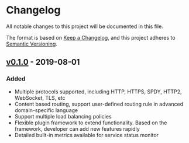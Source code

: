 <!--
This changelog should always be read on `master` branch. Its contents on other branches
does not necessarily reflect the changes.
-->

# Changelog

All notable changes to this project will be documented in this file.

The format is based on [Keep a Changelog](https://keepachangelog.com/en/1.0.0/),
and this project adheres to [Semantic Versioning](https://semver.org/spec/v2.0.0.html).

## [v0.1.0] - 2019-08-01

### Added
- Multiple protocols supported, including HTTP, HTTPS, SPDY, HTTP2, WebSocket, TLS, etc
- Content based routing, support user-defined routing rule in advanced domain-specific language
- Support multiple load balancing policies
- Flexible plugin framework to extend functionality. Based on the framework, developer can add new features rapidly
- Detailed built-in metrics available for service status monitor


[v0.1.0]: https://github.com/bfenetworks/bfe/releases/tag/v0.1.0
